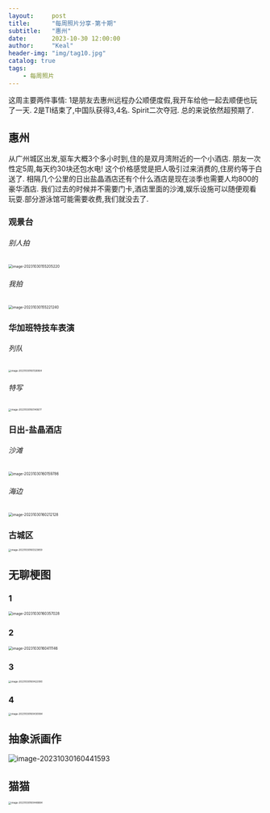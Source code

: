 ```yaml
---
layout:     post
title:      "每周照片分享-第十期"
subtitle:   "惠州"
date:       2023-10-30 12:00:00
author:     "Keal"
header-img: "img/tag10.jpg"
catalog: true
tags:
    - 每周照片
---
```


这周主要两件事情: 1是朋友去惠州远程办公顺便度假,我开车给他一起去顺便也玩了一天. 2是TI结束了,中国队获得3,4名. Spirit二次夺冠. 总的来说依然超预期了.

## 惠州

从广州城区出发,驱车大概3个多小时到,住的是双月湾附近的一个小酒店. 朋友一次性定5周,每天约30块还包水电! 这个价格感觉是把人吸引过来消费的,住房约等于白送了. 相隔几个公里的日出盐晶酒店还有个什么酒店是现在淡季也需要人均800的豪华酒店. 我们过去的时候并不需要门卡,酒店里面的沙滩,娱乐设施可以随便观看玩耍.部分游泳馆可能需要收费,我们就没去了.

### 观景台

###### 别人拍

<img src="https://raw.githubusercontent.com/kneed/typora_img_respository/main/typora/202310301601124.png" alt="image-20231030155205220" style="zoom:50%;" />

###### 我拍

<img src="https://raw.githubusercontent.com/kneed/typora_img_respository/main/typora/202310301601690.png" alt="image-20231030155221240" style="zoom:50%;" />

### 华加班特技车表演

###### 列队

<img src="https://raw.githubusercontent.com/kneed/typora_img_respository/main/typora/202310301605405.png" alt="image-20231030160126964" style="zoom: 33%;" />

###### 特写

<img src="https://raw.githubusercontent.com/kneed/typora_img_respository/main/typora/202310301605052.png" alt="image-20231030160140677" style="zoom: 33%;" />

### 日出-盐晶酒店

###### 沙滩

<img src="https://raw.githubusercontent.com/kneed/typora_img_respository/main/typora/202310301605229.png" alt="image-20231030160159786" style="zoom:50%;" />

###### 海边

<img src="https://raw.githubusercontent.com/kneed/typora_img_respository/main/typora/202310301605103.png" alt="image-20231030160212128" style="zoom:50%;" />

### 古城区

<img src="https://raw.githubusercontent.com/kneed/typora_img_respository/main/typora/202310301606994.png" alt="image-20231030160323859" style="zoom:33%;" />

## 无聊梗图

### 1

<img src="https://raw.githubusercontent.com/kneed/typora_img_respository/main/typora/202310301605289.png" alt="image-20231030160357028" style="zoom: 50%;" />

### 2

<img src="https://raw.githubusercontent.com/kneed/typora_img_respository/main/typora/202310301605079.png" alt="image-20231030160411146" style="zoom:50%;" />

### 3

<img src="https://raw.githubusercontent.com/kneed/typora_img_respository/main/typora/202310301605305.png" alt="image-20231030160422090" style="zoom:33%;" />

### 4

<img src="https://raw.githubusercontent.com/kneed/typora_img_respository/main/typora/202310301605484.png" alt="image-20231030160430084" style="zoom:33%;" />

## 抽象派画作

![image-20231030160441593](https://raw.githubusercontent.com/kneed/typora_img_respository/main/typora/202310301604947.png)

## 猫猫

<img src="https://raw.githubusercontent.com/kneed/typora_img_respository/main/typora/202310301604952.png" alt="image-20231030160448884" style="zoom:33%;" />